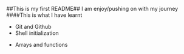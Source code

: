 ##This is my first README##
  I am enjoy/pushing on with my journey
####This is what I have learnt
* Git and Github
* Shell initialization
- Arrays and functions
